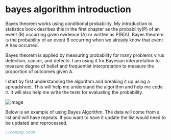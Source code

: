 # bayes algorithm introduction

Bayes theorem works using conditional probability. My introduction to statistics book desribes this in the first chapter as the probability(P) of an event (B) occurring given evidence (A) or written as P(B|A). Bayes theorem is the probability of an event B occurring when we already know that event A has occurred.

Bayes theorem is applied by measuring probability for many problems virus detection, cancer, and defects. I am using it for Bayesian interpretation to measure degree of belief and frequentist interpretation to measure the proportion of outcomes given A.


I start by first understanding the algorithm and breaking it up using a spreadsheet. This will help me understand the algorithm and help me code it. It will also help me write the tests for evaluating the probability.

![image](https://user-images.githubusercontent.com/5507643/150457063-f676fc6e-bcdd-4d53-9ede-dbb72010c47e.png)




Below is an example of using Bayes Algorithm. The data will come from a list and will have repeats. If you want to have it update the list would need to be updated and reprocessed. 

```javascript
//coming soon

```




